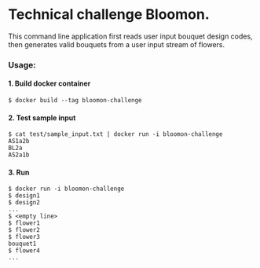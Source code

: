 # Technical challenge Bloomon.


 This command line application first reads user input bouquet design codes, then generates valid bouquets from a user input stream of flowers. 



### Usage:
#### 1. Build docker container 
```
$ docker build --tag bloomon-challenge
```

#### 2. Test sample input
```
$ cat test/sample_input.txt | docker run -i bloomon-challenge
AS1a2b
BL2a
AS2a1b
```

#### 3. Run
```
$ docker run -i bloomon-challenge
$ design1
$ design2
...
$ <empty line>
$ flower1
$ flower2
$ flower3
bouquet1
$ flower4
...
```
